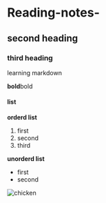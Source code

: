 # Reading-notes-
## second heading 
### third heading 

learning markdown 

**bold**bold

#### list

**orderd list**
1. first
2. second
3. third

**unorderd list**
* first
* second 


![chicken](https://www.recipetineats.com/wp-content/uploads/2018/09/Honey-Garlic-Chicken-Breast_5.jpg?resize=650,910)
